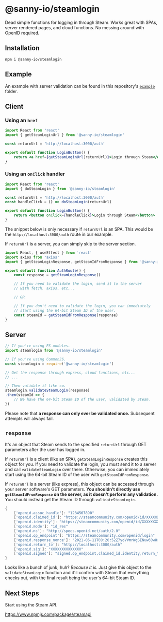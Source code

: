 # @sanny-io/steamlogin

Dead simple functions for logging in through Steam. Works great with SPAs, server rendered pages, and cloud functions. No messing around with OpenID required.

## Installation

```
npm i @sanny-io/steamlogin
```

## Example

An example with server validation can be found in this repository's [`example`](example/README.md) folder.

## Client

### Using an `href`

```jsx
import React from 'react'
import { getSteamLoginUrl } from '@sanny-io/steamlogin'

const returnUrl = 'http://localhost:3000/auth'

export default function LoginButton() {
    return <a href={getSteamLoginUrl(returnUrl)}>Login through Steam</a>
}
```

### Using an `onClick` handler

```jsx
import React from 'react'
import { doSteamLogin } from '@sanny-io/steamlogin'

const returnUrl = 'http://localhost:3000/auth'
const handleClick = () => doSteamLogin(returnUrl)

export default function LoginButton() {
    return <button onClick={handleClick}>Login through Steam</button>
}
```

The snippet below is only necessary if `returnUrl` is an SPA. This would be the `http://localhost:3000/auth` route in our example.

If `returnUrl` is a server, you can simply skip to the server section.

```jsx
import React, { useEffect } from 'react'
import axios from 'axios'
import { getSteamLoginResponse, getSteamIdFromResponse } from '@sanny-io/steamlogin'

export default function AuthRoute() {
    const response = getSteamLoginResponse()

    // If you need to validate the login, send it to the server
    // with fetch, axios, etc...

    // OR

    // If you don't need to validate the login, you can immediately
    // start using the 64-bit Steam ID of the user.
    const steamId = getSteamIdFromResponse(response)
}
```

## Server

```typescript
// If you're using ES modules.
import steamlogin from '@sanny-io/steamlogin'

// If you're using CommonJS.
const steamlogin = require('@sanny-io/steamlogin')

// Get the response through express, cloud functions, etc...
// ...

// Then validate it like so.
steamlogin.validateSteamLogin(response)
.then(steamId => {
    // We have the 64-bit Steam ID of the user, validated by Steam.
})
```

Please note that **a response can only ever be validated once.** Subsequent attempts will always fail.

## `response`

It's an object that Steam sends to the specified `returnUrl` through GET parameters after the user has logged in.

If `returnUrl` is a client (like an SPA), `getSteamLoginResponse` creates this object for you. If you need to validate the login, you must send it to a server and call `validateSteamLogin` over there. Otherwise, you can immediately start using the 64-bit Steam ID of the user with `getSteamIdFromResponse`.

If `returnUrl` is a server (like express), this object can be accessed through your server software's GET parameters. **You shouldn't directly use `getSteamIdFromResponse` on the server, as it doesn't perform any validation.** You should instead get the Steam
ID through `validateSteamLogin`.

```typescript
{
    ['openid.assoc_handle']: "1234567890"
    ['openid.claimed_id']: "https://steamcommunity.com/openid/id/XXXXXXXXXXXXXX"
    ['openid.identity']: "https://steamcommunity.com/openid/id/XXXXXXXXXXXXXX"
    ['openid.mode']: "id_res"
    ['openid.ns']: "http://specs.openid.net/auth/2.0"
    ['openid.op_endpoint']: "https://steamcommunity.com/openid/login"
    ['openid.response_nonce']: "2021-06-11T00:20:52Z7yoVVmrWgSENuw60w8rj2zZ82K4="
    ['openid.return_to']: "http://localhost:3000/auth"
    ['openid.sig']: "XXXXXXXXXXXXXX"
    ['openid.signed']: "signed,op_endpoint,claimed_id,identity,return_to,response_nonce,assoc_handle"
}
```

Looks like a bunch of junk, huh? *Because it is.* Just give this object to the `validateSteamLogin` function and it'll confirm with Steam that everything checks out, with the final result being the user's 64-bit Steam ID.

## Next Steps

Start using the Steam API.

https://www.npmjs.com/package/steamapi